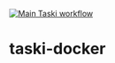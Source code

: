 [![Main Taski workflow](https://github.com/FuntikPiggy/taski-docker/actions/workflows/main.yml/badge.svg)](https://github.com/FuntikPiggy/taski-docker/actions/workflows/main.yml)
# taski-docker
